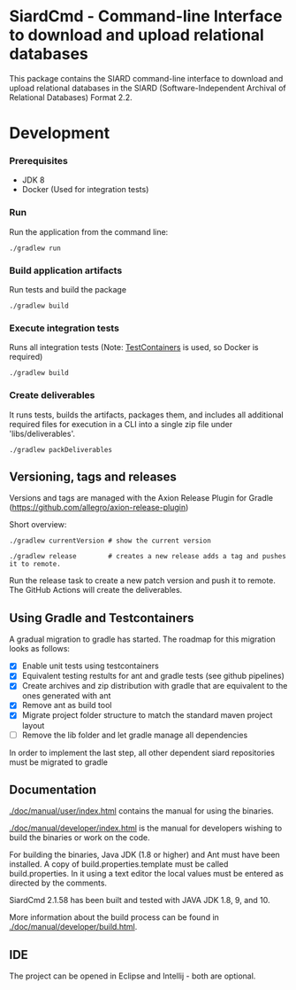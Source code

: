 # SiardCmd - Command-line Interface to download and upload relational databases

This package contains the SIARD command-line interface to download and upload
relational databases in the SIARD (Software-Independent Archival of
Relational Databases) Format 2.2.

# Development

### Prerequisites
- JDK 8
- Docker (Used for integration tests)

### Run

Run the application from the command line:

```shell
./gradlew run
```

### Build application artifacts

Run tests and build the package

```shell
./gradlew build
```

### Execute integration tests

Runs all integration tests (Note: [TestContainers](https://testcontainers.com/)
is used, so Docker is required)

```shell
./gradlew build
```

### Create deliverables

It runs tests, builds the artifacts, packages them, and includes
all additional required files for execution in a CLI into a 
single zip file under 'libs/deliverables'.

```shell
./gradlew packDeliverables
```

## Versioning, tags and releases

Versions and tags are managed with the Axion Release Plugin for Gradle (https://github.com/allegro/axion-release-plugin)

Short overview:

```shell
./gradlew currentVersion # show the current version

./gradlew release        # creates a new release adds a tag and pushes it to remote.
```

Run the release task to create a new patch version and push it to remote. The GitHub Actions will create the
deliverables.

## Using Gradle and Testcontainers

A gradual migration to gradle has started. The roadmap for this migration looks as follows:

- [x] Enable unit tests using testcontainers
- [x] Equivalent testing restults for ant and gradle tests (see github pipelines)
- [x] Create archives and zip distribution with gradle that are equivalent to the ones generated with ant
- [x] Remove ant as build tool
- [x] Migrate project folder structure to match the standard maven project layout
- [ ] Remove the lib folder and let gradle manage all dependencies

In order to implement the last step, all other dependent siard repositories must be migrated to gradle


## Documentation
[./doc/manual/user/index.html](./doc/manual/user/index.html) contains the manual for using the binaries.

[./doc/manual/developer/index.html](./doc/manual/developer/index.html) is the manual for developers wishing to
build the binaries or work on the code.  

For building the binaries, Java JDK (1.8 or higher) and Ant must 
have been installed. A copy of build.properties.template must be called 
build.properties. In it using a text editor the local values must be 
entered as directed by the comments.

SiardCmd 2.1.58 has been built and tested with JAVA JDK 1.8, 9, and 10.

More information about the build process can be found in
[./doc/manual/developer/build.html](./doc/manual/developer/build.html).


## IDE

The project can be opened in Eclipse and Intellij - both are optional.


